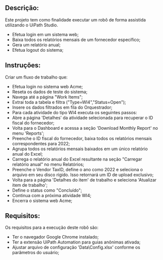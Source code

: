 ## Descrição:

 Este projeto tem como finalidade executar um robô de forma assistida utilizando o UiPath Studio.
 
 - Efetua login em um sistema web;
 - Baixa todos os relatórios mensais de um fornecedor específico;
 - Gera um relatório anual;
 - Efetua logout do sistema;
 
 
## Instruções:

Criar um fluxo de trabalho que: 
 - Efetua login no sistema web Acme;
 - Reseta os dados de teste do sistema;
 - Navega até a página "Work Items";
 - Extrai toda a tabela e filtra ("Type=WI4","Status=Open");
 - Insere os dados filtrados em fila do Orquestrador;
 - Para cada atividade do tipo WI4 executa os seguintes passos:
  - Abre a página 'Detalhes' da atividade selecionada para recuperar o ID fiscal do fornecedor;
  - Volta para o Dashboard e acessa a seção 'Download Monthly Report' no menu 'Reports';
  - Preenche o ID fiscal do fornecedor, baixa todos os relatórios mensais correspondentes para 2022;
  - Agrupa todos os relatórios mensais baixados em um único relatório anual do Excel;
  - Carrega o relatório anual do Excel resultante na seção "Carregar relatório anual" no menu Relatórios;
  - Preenche o Vendor TaxID, define o ano como 2022 e seleciona o arquivo em seu disco rígido. Isso retornará um ID de upload exclusivo;
  - Volta para a página 'Detalhes do item' de trabalho e seleciona 'Atualizar item de trabalho';
  - Define o status como "Concluído";    
  - Continua com a próxima atividade WI4;    
 - Encerra o sistema web Acme;

## Requisitos:

 Os requisitos para a execução deste robô são:

- Ter o navegador Google Chrome instalado;
- Ter a extensão UiPath Automation para guias anônimas ativada;
- Ajustar arquivo de configuração 'Data\Config.xlsx' conforme os parâmetros do usuário;
